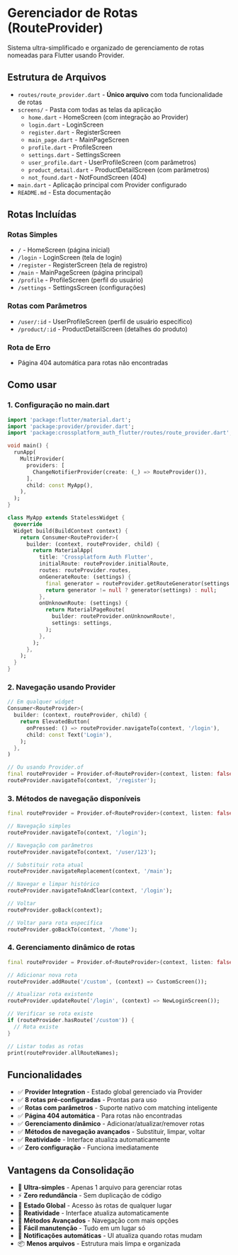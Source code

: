 # Gerenciador de Rotas (RouteProvider)

Sistema ultra-simplificado e organizado de gerenciamento de rotas nomeadas para Flutter usando Provider.

## Estrutura de Arquivos

- `routes/route_provider.dart` - **Único arquivo** com toda funcionalidade de rotas
- `screens/` - Pasta com todas as telas da aplicação
  - `home.dart` - HomeScreen (com integração ao Provider)
  - `login.dart` - LoginScreen
  - `register.dart` - RegisterScreen
  - `main_page.dart` - MainPageScreen
  - `profile.dart` - ProfileScreen
  - `settings.dart` - SettingsScreen
  - `user_profile.dart` - UserProfileScreen (com parâmetros)
  - `product_detail.dart` - ProductDetailScreen (com parâmetros)
  - `not_found.dart` - NotFoundScreen (404)
- `main.dart` - Aplicação principal com Provider configurado
- `README.md` - Esta documentação

## Rotas Incluídas

### Rotas Simples
- `/` - HomeScreen (página inicial)
- `/login` - LoginScreen (tela de login)
- `/register` - RegisterScreen (tela de registro)
- `/main` - MainPageScreen (página principal)
- `/profile` - ProfileScreen (perfil do usuário)
- `/settings` - SettingsScreen (configurações)

### Rotas com Parâmetros
- `/user/:id` - UserProfileScreen (perfil de usuário específico)
- `/product/:id` - ProductDetailScreen (detalhes do produto)

### Rota de Erro
- Página 404 automática para rotas não encontradas

## Como usar

### 1. Configuração no main.dart

```dart
import 'package:flutter/material.dart';
import 'package:provider/provider.dart';
import 'package:crossplatform_auth_flutter/routes/route_provider.dart';

void main() {
  runApp(
    MultiProvider(
      providers: [
        ChangeNotifierProvider(create: (_) => RouteProvider()),
      ],
      child: const MyApp(),
    ),
  );
}

class MyApp extends StatelessWidget {
  @override
  Widget build(BuildContext context) {
    return Consumer<RouteProvider>(
      builder: (context, routeProvider, child) {
        return MaterialApp(
          title: 'Crossplatform Auth Flutter',
          initialRoute: routeProvider.initialRoute,
          routes: routeProvider.routes,
          onGenerateRoute: (settings) {
            final generator = routeProvider.getRouteGenerator(settings.name ?? '');
            return generator != null ? generator(settings) : null;
          },
          onUnknownRoute: (settings) {
            return MaterialPageRoute(
              builder: routeProvider.onUnknownRoute!,
              settings: settings,
            );
          },
        );
      },
    );
  }
}
```

### 2. Navegação usando Provider

```dart
// Em qualquer widget
Consumer<RouteProvider>(
  builder: (context, routeProvider, child) {
    return ElevatedButton(
      onPressed: () => routeProvider.navigateTo(context, '/login'),
      child: const Text('Login'),
    );
  },
)

// Ou usando Provider.of
final routeProvider = Provider.of<RouteProvider>(context, listen: false);
routeProvider.navigateTo(context, '/register');
```

### 3. Métodos de navegação disponíveis

```dart
final routeProvider = Provider.of<RouteProvider>(context, listen: false);

// Navegação simples
routeProvider.navigateTo(context, '/login');

// Navegação com parâmetros
routeProvider.navigateTo(context, '/user/123');

// Substituir rota atual
routeProvider.navigateReplacement(context, '/main');

// Navegar e limpar histórico
routeProvider.navigateToAndClear(context, '/login');

// Voltar
routeProvider.goBack(context);

// Voltar para rota específica
routeProvider.goBackTo(context, '/home');
```

### 4. Gerenciamento dinâmico de rotas

```dart
final routeProvider = Provider.of<RouteProvider>(context, listen: false);

// Adicionar nova rota
routeProvider.addRoute('/custom', (context) => CustomScreen());

// Atualizar rota existente
routeProvider.updateRoute('/login', (context) => NewLoginScreen());

// Verificar se rota existe
if (routeProvider.hasRoute('/custom')) {
  // Rota existe
}

// Listar todas as rotas
print(routeProvider.allRouteNames);
```

## Funcionalidades

- ✅ **Provider Integration** - Estado global gerenciado via Provider
- ✅ **8 rotas pré-configuradas** - Prontas para uso
- ✅ **Rotas com parâmetros** - Suporte nativo com matching inteligente
- ✅ **Página 404 automática** - Para rotas não encontradas
- ✅ **Gerenciamento dinâmico** - Adicionar/atualizar/remover rotas
- ✅ **Métodos de navegação avançados** - Substituir, limpar, voltar
- ✅ **Reatividade** - Interface atualiza automaticamente
- ✅ **Zero configuração** - Funciona imediatamente

## Vantagens da Consolidação

- 🚀 **Ultra-simples** - Apenas 1 arquivo para gerenciar rotas
- ⚡ **Zero redundância** - Sem duplicação de código
- 🎯 **Estado Global** - Acesso às rotas de qualquer lugar
- 🔧 **Reatividade** - Interface atualiza automaticamente
- 📱 **Métodos Avançados** - Navegação com mais opções
- 🎨 **Fácil manutenção** - Tudo em um lugar só
- 🔄 **Notificações automáticas** - UI atualiza quando rotas mudam
- 📦 **Menos arquivos** - Estrutura mais limpa e organizada
